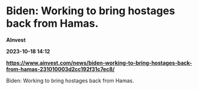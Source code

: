 # Biden: Working to bring hostages back from Hamas.
**AInvest**

**2023-10-18 14:12**

**https://www.ainvest.com/news/biden-working-to-bring-hostages-back-from-hamas-231010003d2cc192f31c7ec8/**

Biden: Working to bring hostages back from Hamas.